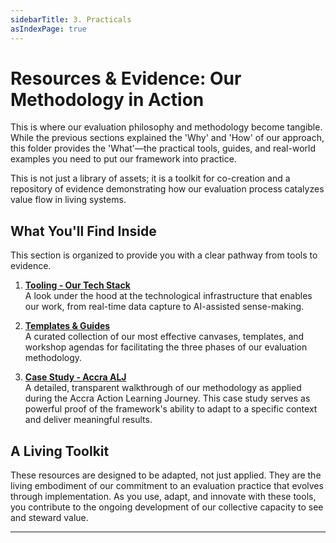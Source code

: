 ```yaml
---
sidebarTitle: 3. Practicals
asIndexPage: true
---
```

# **Resources & Evidence: Our Methodology in Action**

This is where our evaluation philosophy and methodology become tangible. While the previous sections explained the 'Why' and 'How' of our approach, this folder provides the 'What'—the practical tools, guides, and real-world examples you need to put our framework into practice.

This is not just a library of assets; it is a toolkit for co-creation and a repository of evidence demonstrating how our evaluation process catalyzes value flow in living systems.

## **What You'll Find Inside**

This section is organized to provide you with a clear pathway from tools to evidence.

1. **[Tooling - Our Tech Stack](obsidian://open?vault=New&file=content%2Fprocesses%2Fevaluation%2F3.%20Resources%20%26%20Evidence%2Fa.%20Tooling)**  
    A look under the hood at the technological infrastructure that enables our work, from real-time data capture to AI-assisted sense-making.
    
2. **[Templates & Guides](obsidian://open?vault=New&file=content%2Fprocesses%2Fevaluation%2F3.%20Resources%20%26%20Evidence%2Fb.%20Templates%20%26%20Guides)**  
    A curated collection of our most effective canvases, templates, and workshop agendas for facilitating the three phases of our evaluation methodology.
    
3. **[Case Study - Accra ALJ](obsidian://open?vault=New&file=content%2Fprocesses%2Fevaluation%2F3.%20Resources%20%26%20Evidence%2Fc.%20Accra%20ALJ)**  
    A detailed, transparent walkthrough of our methodology as applied during the Accra Action Learning Journey. This case study serves as powerful proof of the framework's ability to adapt to a specific context and deliver meaningful results.
    

## **A Living Toolkit**

These resources are designed to be adapted, not just applied. They are the living embodiment of our commitment to an evaluation practice that evolves through implementation. As you use, adapt, and innovate with these tools, you contribute to the ongoing development of our collective capacity to see and steward value.

---
